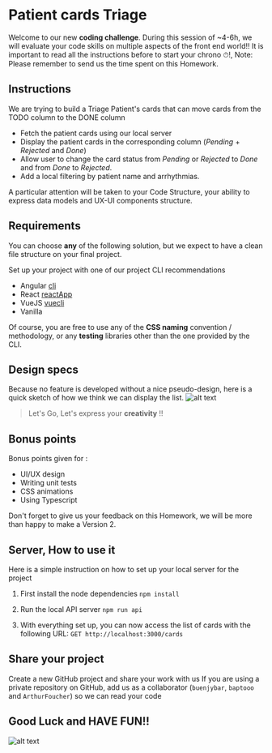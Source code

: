 # Patient cards Triage

Welcome to our new **coding challenge**.
During this session of ~4-6h, we will evaluate your code skills on multiple aspects of the front end world!!
It is important to read all the instructions before to start your chrono ⏱!,
Note: Please remember to send us the time spent on this Homework.

## Instructions
We are trying to build a Triage Patient's cards that can move cards from the TODO column to the DONE column
  - Fetch the patient cards using our local server
  - Display the patient cards in the corresponding column (_Pending_ + _Rejected_ and _Done_)
  - Allow user to change the card status from _Pending_ or _Rejected_ to _Done_ and from _Done_ to _Rejected_.
  - Add a local filtering by patient name and arrhythmias.
  
A particular attention will be taken to your Code Structure, your ability to express data models and UX-UI components structure.

## Requirements
You can choose **any** of the following solution, but we expect to have a clean file structure on your final project.

Set up your project with one of our project CLI recommendations
- Angular [cli](https://cli.angular.io/)
- React [reactApp](https://create-react-app.dev/docs/getting-started/)
- VueJS [vuecli](https://cli.vuejs.org/)
- Vanilla

Of course, you are free to use any of the **CSS naming** convention / methodology, or any **testing** libraries other than the one provided by the CLI.

## Design specs
Because no feature is developed without a nice pseudo-design, here is a quick sketch of how we think we can display the list. 
![alt text][design]

 > Let's Go, Let's express your **creativity** !!

## Bonus points
Bonus points given for :

- UI/UX design
- Writing unit tests
- CSS animations
- Using Typescript

Don't forget to give us your feedback on this Homework, we will be more than happy to make a Version 2.

## Server, How to use it
Here is a simple instruction on how to set up your local server for the project

1. First install the node dependencies
    `npm install`

2. Run the local API server
    `npm run api`

3. With everything set up, you can now access the list of cards with the following URL:
    `GET http://localhost:3000/cards`

## Share your project
Create a new GitHub project and share your work with us
If you are using a private repository on GitHub, add us as a collaborator (`buenjybar`, `baptooo` and `ArthurFoucher`) so we can read your code 

## Good Luck and HAVE FUN!!
![alt text][sponge]


[design]: https://github.com/CardioLogs/card-triage/raw/master/images/design.png
[sponge]: https://github.com/CardioLogs/card-triage/raw/master/images/sponge.gif


